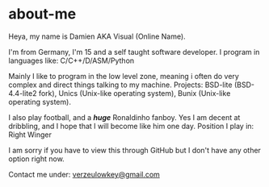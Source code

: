 # about-me

Heya, my name is Damien AKA Visual (Online Name).

I'm from Germany, I'm 15 and a self taught software developer.
I program in languages like: C/C++/D/ASM/Python

Mainly I like to program in the low level zone, meaning i often do very complex and direct things talking to my machine.
Projects: BSD-lite (BSD-4.4-lite2 fork), Unics (Unix-like operating system), Bunix (Unix-like operating system).

I also play football, and a ***huge*** Ronaldinho fanboy. Yes I am decent at dribbling, and I hope that I will become like him one day.
Position I play in: Right Winger

I am sorry if you have to view this through GitHub but I don't have any other option right now.

Contact me under: verzeulowkey@gmail.com
~~~~~~~~~~~~~~~~~~~~~~~~~~~~~~~~~~~~~~~^
